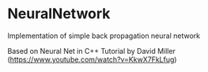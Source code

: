 # NeuralNetwork
Implementation of simple back propagation neural network

Based on Neural Net in C++ Tutorial by David Miller (https://www.youtube.com/watch?v=KkwX7FkLfug)
